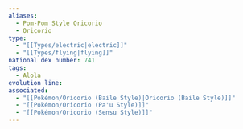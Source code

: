 ```yaml
---
aliases:
  - Pom-Pom Style Oricorio
  - Oricorio
type:
  - "[[Types/electric|electric]]"
  - "[[Types/flying|flying]]"
national dex number: 741
tags:
  - Alola
evolution line: 
associated:
  - "[[Pokémon/Oricorio (Baile Style)|Oricorio (Baile Style)]]"
  - "[[Pokémon/Oricorio (Pa'u Style)]]"
  - "[[Pokémon/Oricorio (Sensu Style)]]"
---
```


